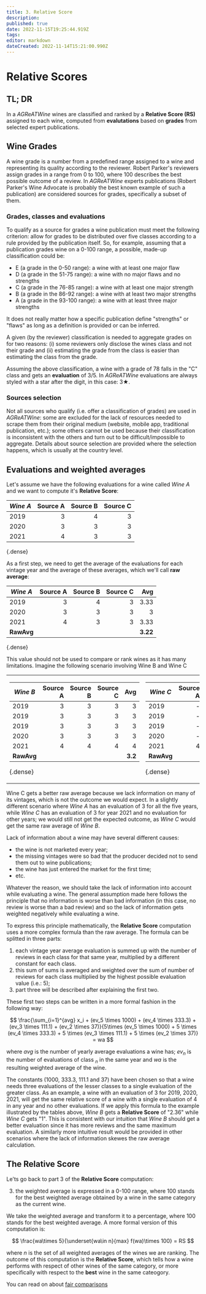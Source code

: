 ```yaml
---
title: 3. Relative Score
description: 
published: true
date: 2022-11-15T19:25:44.919Z
tags: 
editor: markdown
dateCreated: 2022-11-14T15:21:00.990Z
---
```


# Relative Scores

## TL; DR
In a *AGReATWine* wines are classified and ranked by a **Relative Score (RS)**  assigned to each wine, computed from **evalutations** based on **grades** from selected expert publications.

## Wine Grades
A wine grade is a number from a predefined range assigned to a wine and representing its quality according to the reviewer. Robert Parker's reviewers assign grades in a range from 0 to 100, where 100 describes the best possible outcome of a review. In *AGReATWine* experts publications (Robert Parker's Wine Advocate is probably the best known example of such a publication) are considered sources for grades, specifically a subset of them. 

### Grades, classes and evaluations
To qualify as a source for grades a wine publication must meet the following criterion: allow for grades to be distributed over five classes according to a rule provided by the publication itself. So, for example, assuming that a publication grades wine on a 0-100 range, a possible, made-up classification could be:

- E (a grade in the 0-50 range): a wine with at least one major flaw
- D (a grade in the 51-75 range): a wine with no major flaws and no strengths 
- C (a grade in the 76-85 range): a wine with at least one major strength
- B (a grade in the 86-92 range): a wine with at least two major strengths
- A (a grade in the 93-100 range): a wine with at least three major strengths

It does not really matter how a specific publication define "strengths" or "flaws" as long as a definition is provided or can be inferred. 

A given (by the reviewer) classification is needed to aggregate grades on for two reasons: (i) some reviewers only disclose the wines class and not their grade and (ii) estimating the grade from the class is easier than estimating the class from the grade.  

Assuming the above classification, a wine with a grade of 78 falls in the "C" class and gets an **evaluation** of 3/5. In *AGReATWine* evaluations are always styled with a star after the digit, in this case: 3★.

### Sources selection
Not all sources who qualify (i.e. offer a classification of grades) are used in *AGReATWine*: some are excluded for the lack of resources needed to scrape them from their original medium (website, mobile app, traditional publication, etc.); some others cannot be used because their classification is inconsistent with the others and turn out to be difficult/impossible to aggregate. Details about source selection are provided where the selection happens, which is usually at the country level.

## Evaluations and weighted averages

Let's assume we have the following evaluations for a wine called *Wine A* and we want to compute it's **Relative Score**: 


|_Wine A_| Source A | Source B | Source C |
|----|----------:|----------:|----------:|
|2019|    3     |    4     |    3     |
|2020|    3     |    3     |    3     |
|2021|    4     |    3     |    3     |
{.dense}

As a first step, we need to get the average of the evaluations for each vintage year and the average of these averages, which we'll call **raw average**:

|_Wine A_| Source A | Source B | Source C | Avg |
|----|----------:|----------:|----------:|----:|
|2019|    3     |    4     |    3     | 3.33|
|2020|    3     |    3     |    3     | 3   |
|2021|    4     |    3     |    3     | 3.33|
|**RawAvg**||||**3.22**|
{.dense}

This value should not be used to compare or rank wines as it has many limitations. Imagine the following scenario involving Wine B and Wine C 

<table>
<tr><td>

|_Wine B_| Source A | Source B | Source C | Avg | 
|----|----------:|----------:|----------:|-----:|
|2019|    3      |    3      |    3      | 3    |
|2019|    3      |    3      |    3      | 3    |
|2019|    3      |    3      |    3      | 3    |
|2020|    3      |    3      |    3      | 3    |
|2021|    4      |    4      |    4      | 4    |
|**RawAvg**||||**3.2**|
{.dense}

</td><td>  
  
|_Wine C_| Source A | Source B | Source C | Avg | 
|----|----------:|----------:|----------:|-----:|
|2019|    -      |    -      |    -      | na   |
|2019|    -      |    -      |    -      | na   |
|2019|    -      |    -      |    -      | na   |
|2020|    -      |    -      |    -      | na   |
|2021|    4      |    -      |    -      | 4    |
|**RawAvg**||||**4**|
{.dense}
  
</td></tr> </table>

Wine C gets a better raw average because we lack information on many of its vintages, which is not the outcome we would expect. In a slightly different scenario where *Wine A* has an evaluation of 3 for all the five years, while *Wine C* has an evaluation of 3 for year 2021 and no evaluation for other years; we would still not get the expected outcome, as _Wine C_ would get the same raw average of _Wine B_.  

Lack of information about a wine may have several different causes:

- the wine is not marketed every year;
- the missing vintages were so bad that the producer decided not to send them out to wine publications;
- the wine has just entered the market for the first time;
- etc.

Whatever the reason, we should take the lack of information into account while evaluating a wine. The general assumption made here follows the principle that no information is worse than bad information (in this case, no review is worse than a bad review) and so the lack of information gets weighted negatively while evaluating a wine. 

To express this principle mathematically, the **Relative Score** computation uses a more complex formula than the raw average. The formula can be splitted in three parts:

1. each vintage year average evaluation is summed up with the number of reviews in each class for that same year, multiplied by a different constant for each class.
2. this sum of sums is averaged and weighted over the sum of number of reviews for each class multiplied by the highest possible evaluation value (i.e.: 5);
3. part three will be described after explaining the first two.

These first two steps can be written in a more formal fashion in the following way:


$$
\frac{\sum_{i=1}^{avg} x_i + (ev_5 \times 1000) + (ev_4 \times 333.3) + (ev_3 \times 111.1) + (ev_2 \times 37)}{5\times (ev_5 \times 1000) + 5 \times (ev_4 \times 333.3) +  5  \times (ev_3 \times 111.1) + 5 \times (ev_2 \times 37)} = wa
$$

where $avg$ is the number of yearly average evaluations a wine has; $ev_n$ is the number of evaluations of class $_n$ in the same year and $wa$ is the resulting weighted average of the wine.

The constants (1000, 333.3, 111.1 and 37) have been chosen so that a wine needs three evaluations of the lesser classes to a single evaluation of the greater class. As an example, a wine with an evaluation of 3 for 2019, 2020, 2021, will get the same relative score of a wine with a single evaluation of 4 in any year and no other evaluations. If we apply this formula to the example illustrated by the tables above, _Wine B_ gets a **Relative Score** of "2.36" while _Wine C_ gets "1". This is consistent with our intuition that _Wine B_ should get a better evaluation since it has more reviews and the same maximum evaluation. A similarly more intuitive result would be provided in other scenarios where the lack of information skewes the raw average calculation.

## The Relative Score

Le'ts go back to part 3 of the **Relative Score** computation:

3. the weighted average is expressed in a 0-100 range, where 100 stands for the best weighted average obtained by a wine in the same category as the current wine.

We take the weighted average and transform it to a percentage, where 100 stands for the best weighted average. A more formal version of this computation is:

$$
\frac{wa\times 5}{\underset{wa\in n}{max} f(wa)\times 100} = RS
$$

where $n$ is the set of all weighted averages of the wines we are ranking. The outcome of this computation is the **Relative Score**, which tells how a wine performs with respect of other wines of the same category, or more specifically with respect to the **best** wine in the same cateogory.

You can read on about [fair comparisons](/Documentation/wine-categories) 